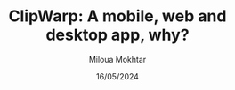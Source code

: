 ---
layout: ../../layouts/postsLayout.astro
title: 'ClipWarp: A mobile, web and desktop app, why?'
author: Miloua Mokhtar
date: 16/05/2024 
description: Making a synced clipboard app between phone and desktop.
audio: artNestAudio.ogg
location: 1
titles:
 - Introduction
 - Stack Choice

---